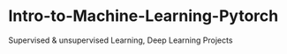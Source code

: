 # Intro-to-Machine-Learning-Pytorch
Supervised  &amp; unsupervised Learning, Deep Learning Projects 
